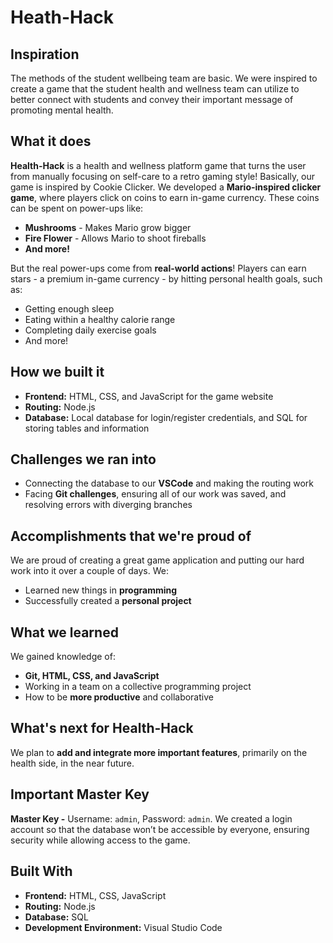 # Heath-Hack

## Inspiration
The methods of the student wellbeing team are basic. We were inspired to create a game that the student health and wellness team can utilize to better connect with students and convey their important message of promoting mental health.

## What it does
**Health-Hack** is a health and wellness platform game that turns the user from manually focusing on self-care to a retro gaming style! Basically, our game is inspired by Cookie Clicker. We developed a **Mario-inspired clicker game**, where players click on coins to earn in-game currency. These coins can be spent on power-ups like:
- **Mushrooms** - Makes Mario grow bigger
- **Fire Flower** - Allows Mario to shoot fireballs
- **And more!**

But the real power-ups come from **real-world actions**! Players can earn stars - a premium in-game currency - by hitting personal health goals, such as:
- Getting enough sleep
- Eating within a healthy calorie range
- Completing daily exercise goals
- And more!

## How we built it
- **Frontend:** HTML, CSS, and JavaScript for the game website
- **Routing:** Node.js
- **Database:** Local database for login/register credentials, and SQL for storing tables and information

## Challenges we ran into
- Connecting the database to our **VSCode** and making the routing work
- Facing **Git challenges**, ensuring all of our work was saved, and resolving errors with diverging branches

## Accomplishments that we're proud of
We are proud of creating a great game application and putting our hard work into it over a couple of days. We:
- Learned new things in **programming**
- Successfully created a **personal project**

## What we learned
We gained knowledge of:
- **Git, HTML, CSS, and JavaScript**
- Working in a team on a collective programming project
- How to be **more productive** and collaborative

## What's next for Health-Hack
We plan to **add and integrate more important features**, primarily on the health side, in the near future.

## Important Master Key
**Master Key -** Username: `admin`, Password: `admin`.
We created a login account so that the database won’t be accessible by everyone, ensuring security while allowing access to the game.

## Built With
- **Frontend:** HTML, CSS, JavaScript  
- **Routing:** Node.js  
- **Database:** SQL  
- **Development Environment:** Visual Studio Code

